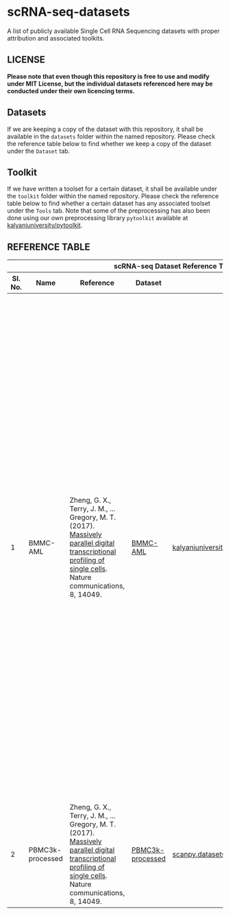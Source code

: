 # scRNA-seq-datasets
A list of publicly available Single Cell RNA Sequencing datasets with proper attribution and associated toolkits.

## LICENSE
**Please note that even though this repository is free to use and modify under MIT License, but the individual datasets referenced here may be conducted under their own licencing terms.**

## Datasets
If we are keeping a copy of the dataset with this repository, it shall be available in the `datasets` folder within the named repository. Please check the reference table below to find whether we keep a copy of the dataset under the `Dataset` tab.

## Toolkit
If we have written a toolset for a certain dataset, it shall be available under the `toolkit` folder within the named repository. Please check the reference table below to find whether a certain dataset has any associated toolset under the `Tools` tab. Note that some of the preprocessing has also been done using our own preprocessing library `pytoolkit` available at [kalyaniuniversity/pytoolkit](https://github.com/kalyaniuniversity/mgx-datasets).

## REFERENCE TABLE

<table>
	<thead>
		<tr>
			<th colspan="6">scRNA-seq Dataset Reference Table</th>
		</tr>
		<tr>
			<th>Sl. No.</th>
			<th>Name</th>
			<th>Reference</th>
			<th>Dataset</th>
			<th>Tools</th>
			<th>Notes</th>
		</tr>
	</thead>
	<tbody>
		<tr>
			<td>1</td>
			<td>BMMC-AML</td>
			<td>Zheng, G. X., Terry, J. M., ... Gregory, M. T. (2017). <a href="https://www.nature.com/articles/ncomms14049" target="_blank">Massively parallel digital transcriptional profiling of single cells</a>. Nature communications, 8, 14049.</td>
			<td><a href="https://github.com/kalyaniuniversity/scRNA-seq-datasets/tree/master/BMMC-AML/datasets" target="_blank">BMMC-AML</a></td>
			<td><a href="https://github.com/kalyaniuniversity/pytoolkit" target="_blank">kalyaniuniversity/pytoolkit</a></td>
			<td>
				Bone marrow mononuclear cells with AML (2017), from <a href="https://support.10xgenomics.com/single-cell-gene-expression/datasets" target="_blank">10x Genomics</a>
				<br/>
				Gene expressions in bone marrow mononuclear cells from a patient with acute myeloid leukemia (AML) and two healthy donors used as controls. The data includes over 8000 cells and 1000 genes with the highest dispersion. This is a data that comes with <a href="https://support.10xgenomics.com/single-cell-gene-expression/software/visualization/latest/what-is-loupe-cell-browser" target="_blank">Loupe Cell Browser</a>, and includes cells from three separate experiments with data sets published on 10x Genomics single-cell data sets page: AML027 Pre-transplant BMMCs, Frozen BMMCs (Healthy Control 1), and Frozen BMMCs (Healthy Control 2).
			</td>
		</tr>
		<tr>
			<td>2</td>
			<td>PBMC3k-processed</td>
			<td>Zheng, G. X., Terry, J. M., ... Gregory, M. T. (2017). <a href="https://www.nature.com/articles/ncomms14049" target="_blank">Massively parallel digital transcriptional profiling of single cells</a>. Nature communications, 8, 14049.</td>
			<td><a href="https://github.com/kalyaniuniversity/scRNA-seq-datasets/tree/master/PBMC3k/datasets" target="_blank">PBMC3k-processed</a></td>
			<td><a href="https://scanpy.readthedocs.io/en/stable/api/scanpy.datasets.pbmc3k_processed.html" target="_blank">scanpy.datasets.pbmc3k_processed</a></td>
			<td>
				The data consist in 3k PBMCs from a Healthy Donor and are freely available from <a href="https://support.10xgenomics.com/single-cell-gene-expression/datasets/1.1.0/pbmc3k" target="_blank">10x Genomics</a>.
			</td>
		</tr>
	</tbody>
</table>